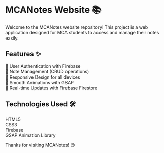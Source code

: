 # MCANotes Website 📚

Welcome to the MCANotes website repository! This project is a web application designed for MCA students to access and manage their notes easily.

## Features ✨

🔐 User Authentication with Firebase  
📝 Note Management (CRUD operations)  
📱 Responsive Design for all devices  
🌟 Smooth Animations with GSAP  
🔄 Real-time Updates with Firebase Firestore  

## Technologies Used 🛠️

HTML5  
CSS3  
Firebase  
GSAP Animation Library  

Thanks for visiting MCANotes! 😊
